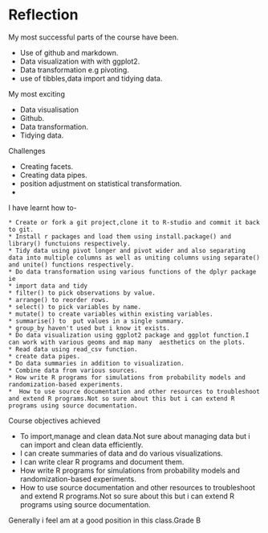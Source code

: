 
# Reflection

My most successful parts of the course have been.
* Use of github and markdown.
* Data visualization with with ggplot2.
* Data transformation e.g pivoting.
* use of tibbles,data import and tidying data.


My most exciting 
* Data visualisation
* Github.
* Data transformation.
* Tidying data.

Challenges
* Creating facets.
* Creating data pipes.
* position adjustment on statistical transformation.
* 

I have learnt how to-
```
* Create or fork a git project,clone it to R-studio and commit it back to git.
* Install r packages and load them using install.package() and library() functuions respectively.
* Tidy data using pivot longer and pivot wider and also separating data into multiple columns as well as uniting columns using separate() and unite() functions respectively.
* Do data transformation using various functions of the dplyr package ie
* import data and tidy
* filter() to pick observations by value.
* arrange() to reorder rows.
* select() to pick variables by name.
* mutate() to create variables within existing variables.
* summarise() to  put values in a single summary.
* group_by haven't used but i know it exists.
* Do data visualization using ggplot2 package and ggplot function.I can work with various geoms and map many  aesthetics on the plots.
* Read data using read_csv function.
* create data pipes.
* Do data summaries in addition to visualization.
* Combine data from various sources.
* How write R programs for simulations from probability models and randomization-based experiments.
*  How to use source documentation and other resources to troubleshoot and extend R programs.Not so sure about this but i can extend R programs using source documentation.
```


Course objectives achieved
* To import,manage and clean data.Not sure about managing data but i can import and clean data efficiently.
* I can create summaries of data and do various visualizations.
* I can write clear R programs and document them.
* How write R programs for simulations from probability models and randomization-based experiments.
* How to use source documentation and other resources to troubleshoot and extend R programs.Not so sure about this but i can extend R programs using source documentation.

Generally i feel am at a good position in this class.Grade B
